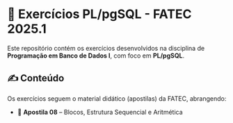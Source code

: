 # 📘 Exercícios PL/pgSQL - FATEC 2025.1

Este repositório contém os exercícios desenvolvidos na disciplina de **Programação em Banco de Dados I**, com foco em **PL/pgSQL**.

## ✍️ Conteúdo

Os exercícios seguem o material didático (apostilas) da FATEC, abrangendo:

- 🔹 **Apostila 08** – Blocos, Estrutura Sequencial e Aritmética  
